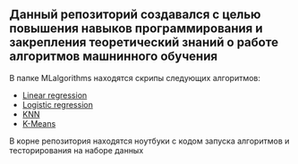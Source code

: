 ## Данный репозиторий создавался с целью повышения навыков программирования и закрепления теоретический знаний о работе алгоритмов машнинного обучения

В папке  MLalgorithms находятся скрипы следующих алгоритмов:
- [Linear regression](https://github.com/skyandd/ML/blob/master/MLalgorithms/linear_regression.py)
- [Logistic regression](https://github.com/skyandd/ML/blob/master/MLalgorithms/logistic_regression.py)
- [KNN](https://github.com/skyandd/ML/blob/master/MLalgorithms/knn.py)
- [K-Means](https://github.com/skyandd/ML/blob/master/MLalgorithms/kmeans.py)

В корне репозитория находятся ноутбуки с кодом запуска алгоритмов и тесторирования на наборе данных
